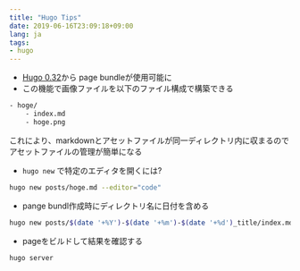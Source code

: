 ```yaml
---
title: "Hugo Tips"
date: 2019-06-16T23:09:18+09:00
lang: ja
tags:
- hugo
---
```


- [Hugo 0.32](https://gohugo.io/about/new-in-032/)から page bundleが使用可能に
- この機能で画像ファイルを以下のファイル構成で構築できる

```bash
- hoge/
    - index.md
    - hoge.png
```

これにより、markdownとアセットファイルが同一ディレクトリ内に収まるのでアセットファイルの管理が簡単になる

- `hugo new` で特定のエディタを開くには?

```bash
hugo new posts/hoge.md --editor="code"
```

- pange bundl作成時にディレクトリ名に日付を含める

```bash
hugo new posts/$(date '+%Y')-$(date '+%m')-$(date '+%d')_title/index.md
```

- pageをビルドして結果を確認する

```base
hugo server
```
